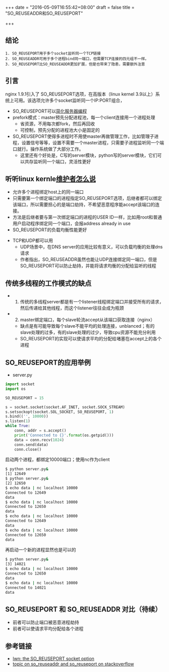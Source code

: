 +++
date = "2016-05-09T16:55:42+08:00"
draft = false
title = "SO_REUSEADDR和SO_REUSEPORT"

+++

结论
------------------
    
    1. SO_REUSEPORT用于多个socket监听同一个TCP链接
    2. SO_REUSEADDR可用于多个进程bind同一端口，但需要TCP连接的四元组不一样。
	3. SO_REUSEPORT比SO_REUSEADDR更加扩展，但是也带来了隐患，需要额外注意

引言
------------------------

nginx 1.9.1引入了 SO_REUSEPORT选项，在高版本（linux kernel 3.9以上）系统上可用。该选项允许多个socket监听同一个IP:PORT组合，

* SO_REUSEPORT可以[简化服务器编程](http://freeprogrammersblog.vhex.net/post/linux-39-introdued-new-way-of-writing-socket-servers/2)
* prefork模式：master预先分配进程池，每一个client连接用一个进程处理
    * 省资源，不用每次都fork，然后再回收
    * 可控制，预先分配的进程池大小是固定的
* SO_REUSEPORT使得多进程时不用使master再做管理工作，比如管理子进程，设置信号等等，设置不需要一个master进程，只需要子进程监听同一个端口就行。操作系统做了大部分工作。
    * 这里还有个好处是，C写的server模块，python写的server模块，它们可以共存监听同一个端口，灵活性更好


听听linux kernle[维护者怎么说](https://lwn.net/Articles/542629/)
--------------------------------------------------------------------

* 允许多个进程绑定host上的同一端口
* 只需要第一个绑定端口的进程指定SO_REUSEPORT选项，后继者都可以绑定该端口，所以需要担心的是端口劫持，不希望恶意程序能accept该端口的连接。
* 方法是后继者要与第一次绑定端口的进程的USER ID一样，比如用root和普通用户启动程序绑定同一个端口，会报address already in use
* SO_REUSEPORT的负载均衡性能更好
<!--		* 这里的负载均衡可能指的不是主动分配的，而是当多个线程监听同一端口时，如果某个线程在忙，那么新来的请求自然会被load较低的线程处理，间接的达到均衡效果 -->
* TCP和UDP都可以用
	* UDP场景中，在DNS server的应用比较有意义，可以负载均衡的处理dns请求
	* 作者指出，SO_REUSEADDR虽然也能让UDP连接绑定同一端口，但是SO_REUSEPORT可以防止劫持，并能将请求均衡的分配给监听的线程

传统多线程的工作模式的缺点
----------------------------

* 1. 传统的多线程server都是有一个listener线程绑定端口并接受所有的请求，然后传递给其他线程，而这个listener往往会成为瓶颈
* 2. master绑定端口，每个slave轮流accept从该端口获取连接（nginx）
    * 缺点是有可能导致每个slave不能平均的处理连接，unblanced；有的slave处理的过多，有的slave处理的过少，导致cpu资源不能充分利用
    * SO_REUSEPORT的实现可以使请求平均的分配给堵塞在accept上的各个进程

SO_REUSEPORT的应用举例
---------------------------

* server.py

```python
import socket
import os

SO_REUSEPORT = 15

s = socket.socket(socket.AF_INET, socket.SOCK_STREAM)
s.setsockopt(socket.SOL_SOCKET, SO_REUSEPORT, 1)
s.bind(('', 10000))
s.listen(1)
while True:
    conn, addr = s.accept()
    print('Connected to {}'.format(os.getpid()))
    data = conn.recv(1024)
    conn.send(data)
    conn.close()
```

启动两个进程，都绑定10000端口；使用nc作为client

```bash
$ python server.py&
[1] 12649
$ python server.py&
[2] 12650
$ echo data | nc localhost 10000
Connected to 12649
data
$ echo data | nc localhost 10000
Connected to 12650
data
$ echo data | nc localhost 10000
Connected to 12649
data
$ echo data | nc localhost 10000
Connected to 12650
data
```

再启动一个新的进程显然也是可以的

```bash
$ python server.py&
[3] 14021
$ echo data | nc localhost 10000
Connected to 12650
data
$ echo data | nc localhost 10000
Connected to 14021
data
```

SO_REUSEPORT 和 SO_REUSEADDR 对比（待续）
-------------------------------------

* 前者可以防止端口被恶意进程劫持
* 前者可以使请求平均分配给各个进程

参考链接
----------------------

* [lwn: the SO_REUSEPORT socket option](https://lwn.net/Articles/542629/)
* [topic on so_reuseaddr and so_reuseport on stackoverflow](http://stackoverflow.com/questions/14388706/socket-options-so-reuseaddr-and-so-reuseport-how-do-they-differ-do-they-mean-t)

